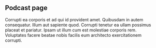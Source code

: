 ## Podcast page

Corrupti ea corporis et ad qui id provident amet. Quibusdam in autem consequatur. Illum aut sapiente quod. Corrupti tenetur ea ullam possimus placeat et pariatur. Ipsam ut illum cum est molestiae corporis rem. Voluptates facere beatae nobis facilis eum architecto exercitationem corrupti.
